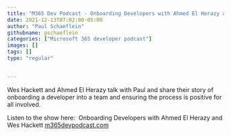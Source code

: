```yaml
---
title: "M365 Dev Podcast - Onboarding Developers with Ahmed El Herazy and Wes Hackett"
date: 2021-12-13T07:02:00-05:00
author: "Paul Schaeflein"
githubname: pschaeflein
categories: ["Microsoft 365 developer podcast"]
images: []
tags: []
type: "regular"


---
```


Wes Hackett and Ahmed El Herazy talk with Paul and share their story of
onboarding a developer into a team and ensuring the process is positive
for all involved.

Listen to the show here:  Onboarding Developers with Ahmed El Herazy
and Wes Hackett
[m365devpodcast.com](https://www.m365devpodcast.com/e/onboarding-developers-with-ahmed-el-herazy-and-wes-hackett/)
